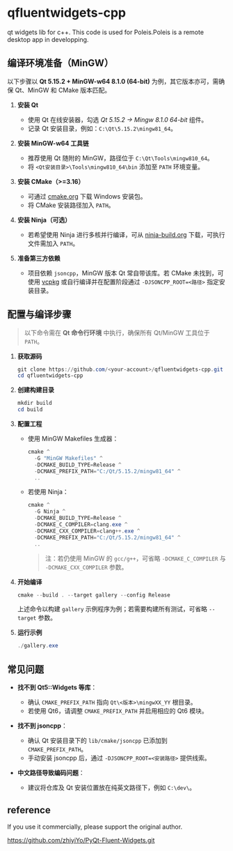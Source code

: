# qfluentwidgets-cpp

qt widgets lib for c++. This code is used for Poleis.Poleis is a remote desktop app in developping.

## 编译环境准备（MinGW）

以下步骤以 **Qt 5.15.2 + MinGW-w64 8.1.0 (64-bit)** 为例，其它版本亦可，需确保 Qt、MinGW 和 CMake 版本匹配。

1. **安装 Qt**
   - 使用 Qt 在线安装器，勾选 *Qt 5.15.2 -> Mingw 8.1.0 64-bit* 组件。
   - 记录 Qt 安装目录，例如：`C:\Qt\5.15.2\mingw81_64`。

2. **安装 MinGW-w64 工具链**
   - 推荐使用 Qt 随附的 MinGW，路径位于 `C:\Qt\Tools\mingw810_64`。
   - 将 `<Qt安装目录>\Tools\mingw810_64\bin` 添加至 `PATH` 环境变量。

3. **安装 CMake（>=3.16）**
   - 可通过 [cmake.org](https://cmake.org/download/) 下载 Windows 安装包。
   - 将 CMake 安装路径加入 `PATH`。

4. **安装 Ninja（可选）**
   - 若希望使用 Ninja 进行多核并行编译，可从 [ninja-build.org](https://github.com/ninja-build/ninja/releases) 下载，可执行文件需加入 `PATH`。

5. **准备第三方依赖**
   - 项目依赖 `jsoncpp`，MinGW 版本 Qt 常自带该库。若 CMake 未找到，可使用 [vcpkg](https://github.com/microsoft/vcpkg) 或自行编译并在配置阶段通过 `-DJSONCPP_ROOT=<路径>` 指定安装目录。

## 配置与编译步骤

> 以下命令需在 **Qt 命令行环境** 中执行，确保所有 Qt/MinGW 工具位于 `PATH`。

1. **获取源码**

   ```powershell
   git clone https://github.com/<your-account>/qfluentwidgets-cpp.git
   cd qfluentwidgets-cpp
   ```

2. **创建构建目录**

   ```powershell
   mkdir build
   cd build
   ```

3. **配置工程**

   - 使用 MinGW Makefiles 生成器：

     ```powershell
     cmake ^
       -G "MinGW Makefiles" ^
       -DCMAKE_BUILD_TYPE=Release ^
       -DCMAKE_PREFIX_PATH="C:/Qt/5.15.2/mingw81_64" ^
       ..
     ```

   - 若使用 Ninja：

     ```powershell
     cmake ^
       -G Ninja ^
       -DCMAKE_BUILD_TYPE=Release ^
       -DCMAKE_C_COMPILER=clang.exe ^
       -DCMAKE_CXX_COMPILER=clang++.exe ^
       -DCMAKE_PREFIX_PATH="C:/Qt/5.15.2/mingw81_64" ^
       ..
     ```

     > 注：若仍使用 MinGW 的 `gcc/g++`，可省略 `-DCMAKE_C_COMPILER` 与 `-DCMAKE_CXX_COMPILER` 参数。

4. **开始编译**

   ```powershell
   cmake --build . --target gallery --config Release
   ```

   上述命令以构建 `gallery` 示例程序为例；若需要构建所有测试，可省略 `--target` 参数。

5. **运行示例**

   ```powershell
   ./gallery.exe
   ```

## 常见问题

- **找不到 Qt5::Widgets 等库**：
  - 确认 `CMAKE_PREFIX_PATH` 指向 `Qt\<版本>\mingwXX_YY` 根目录。
  - 若使用 Qt6，请调整 `CMAKE_PREFIX_PATH` 并启用相应的 Qt6 模块。

- **找不到 jsoncpp**：
  - 确认 Qt 安装目录下的 `lib/cmake/jsoncpp` 已添加到 `CMAKE_PREFIX_PATH`。
  - 手动安装 jsoncpp 后，通过 `-DJSONCPP_ROOT=<安装路径>` 提供线索。

- **中文路径导致编码问题**：
  - 建议将仓库及 Qt 安装位置放在纯英文路径下，例如 `C:\dev\`。

## reference

If you use it commercially, please support the original author.

https://github.com/zhiyiYo/PyQt-Fluent-Widgets.git
